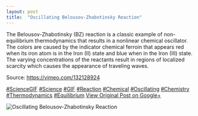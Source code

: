 ```yaml
---
layout: post
title:  "Oscillating Belousov-Zhabotinsky Reaction"
---
```


The Belousov-Zhabotinsky (BZ) reaction is a classic example of non-equilibrium thermodynamics that results in a nonlinear chemical oscillator. The colors are caused by the indicator chemical ferroin that appears red when its iron atom is in the Iron (II) state and blue when in the Iron (III) state. The varying concentrations of the reactants result in regions of localized scarcity which causes the appearance of traveling waves.   
  
Source: <https://vimeo.com/132128924>  
  
[#ScienceGIF](https://plus.google.com/s/%23ScienceGIF/posts) [#Science](https://plus.google.com/s/%23Science/posts) [#GIF](https://plus.google.com/s/%23GIF/posts) [#Reaction](https://plus.google.com/s/%23Reaction/posts) [#Chemical](https://plus.google.com/s/%23Chemical/posts) [#Oscillating](https://plus.google.com/s/%23Oscillating/posts) [#Chemistry](https://plus.google.com/s/%23Chemistry/posts) [#Thermodynamics](https://plus.google.com/s/%23Thermodynamics/posts) [#Equilibrium](https://plus.google.com/s/%23Equilibrium/posts)
[View Original Post on Google+](https://plus.google.com/+ColinSullender/posts/Awmhua6cP8N)

![Oscillating Belousov-Zhabotinsky Reaction](/assets/img/2015-08-13-Oscillating-BelousovZhabotinsky-Reaction.gif)
